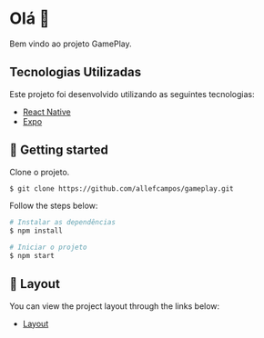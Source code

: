 # Olá  👋


Bem vindo ao projeto GamePlay.

## Tecnologias Utilizadas

Este projeto foi desenvolvido utilizando as seguintes tecnologias:

- [React Native](https://reactnative.dev/)
- [Expo](https://expo.io/)

## 🚀 Getting started

Clone o projeto.

```bash
$ git clone https://github.com/allefcampos/gameplay.git
```

Follow the steps below:

```bash
# Instalar as dependências
$ npm install

# Iniciar o projeto
$ npm start
```
## 🔖 Layout

You can view the project layout through the links below:

- [Layout](<https://www.figma.com/file/BL16bEV343Dlncy6wGvEvZ/GamePlay---NLW-Together-(Allef)?node-id=58913%3A83>)
